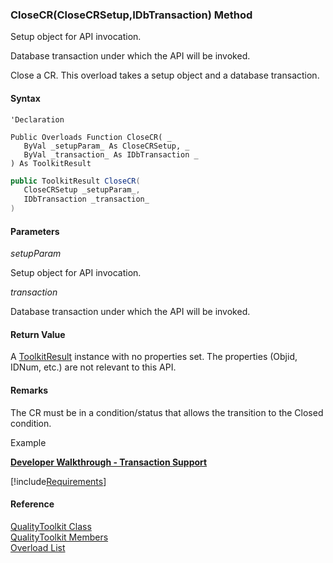 ﻿### CloseCR(CloseCRSetup,IDbTransaction) Method

Setup object for API invocation.

Database transaction under which the API will be invoked.

Close a CR. This overload takes a setup object and a database transaction.

#### Syntax

```vbnet
'Declaration

Public Overloads Function CloseCR( _
   ByVal _setupParam_ As CloseCRSetup, _
   ByVal _transaction_ As IDbTransaction _
) As ToolkitResult
```

```csharp
public ToolkitResult CloseCR( 
   CloseCRSetup _setupParam_,
   IDbTransaction _transaction_
)
```

#### Parameters

_setupParam_

Setup object for API invocation.

_transaction_

Database transaction under which the API will be invoked.

#### Return Value

A [ToolkitResult](FChoice.Toolkits.Clarify~FChoice.Toolkits.Clarify.ToolkitResult.md) instance with no properties set. The properties (Objid, IDNum, etc.) are not relevant to this API.

#### Remarks

The CR must be in a condition/status that allows the transition to the Closed condition.

Example

[**Developer Walkthrough - Transaction Support**](/articles/walkthroughs/transaction.md)

[!include[Requirements](../partials/requirements.md)]

#### Reference

[QualityToolkit Class](FChoice.Toolkits.Clarify~FChoice.Toolkits.Clarify.Quality.QualityToolkit.md)  
[QualityToolkit Members](FChoice.Toolkits.Clarify~FChoice.Toolkits.Clarify.Quality.QualityToolkit_members.md)  
[Overload List](FChoice.Toolkits.Clarify~FChoice.Toolkits.Clarify.Quality.QualityToolkit~CloseCR.md)